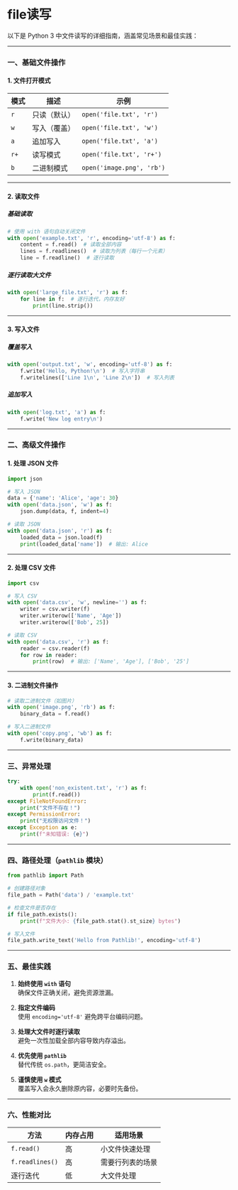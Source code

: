 # file读写
以下是 Python 3 中文件读写的详细指南，涵盖常见场景和最佳实践：

---

### **一、基础文件操作**
#### **1. 文件打开模式**
| 模式 | 描述 | 示例 |
|------|------|------|
| `r`  | 只读（默认） | `open('file.txt', 'r')` |
| `w`  | 写入（覆盖） | `open('file.txt', 'w')` |
| `a`  | 追加写入 | `open('file.txt', 'a')` |
| `r+` | 读写模式 | `open('file.txt', 'r+')` |
| `b`  | 二进制模式 | `open('image.png', 'rb')` |

---

#### **2. 读取文件**
##### **基础读取**
```python
# 使用 with 语句自动关闭文件
with open('example.txt', 'r', encoding='utf-8') as f:
    content = f.read()  # 读取全部内容
    lines = f.readlines()  # 读取为列表（每行一个元素）
    line = f.readline()  # 逐行读取
```

##### **逐行读取大文件**
```python
with open('large_file.txt', 'r') as f:
    for line in f:  # 逐行迭代，内存友好
        print(line.strip())
```

---

#### **3. 写入文件**
##### **覆盖写入**
```python
with open('output.txt', 'w', encoding='utf-8') as f:
    f.write('Hello, Python!\n')  # 写入字符串
    f.writelines(['Line 1\n', 'Line 2\n'])  # 写入列表
```

##### **追加写入**
```python
with open('log.txt', 'a') as f:
    f.write('New log entry\n')
```

---

### **二、高级文件操作**
#### **1. 处理 JSON 文件**
```python
import json

# 写入 JSON
data = {'name': 'Alice', 'age': 30}
with open('data.json', 'w') as f:
    json.dump(data, f, indent=4)

# 读取 JSON
with open('data.json', 'r') as f:
    loaded_data = json.load(f)
    print(loaded_data['name'])  # 输出: Alice
```

---

#### **2. 处理 CSV 文件**
```python
import csv

# 写入 CSV
with open('data.csv', 'w', newline='') as f:
    writer = csv.writer(f)
    writer.writerow(['Name', 'Age'])
    writer.writerow(['Bob', 25])

# 读取 CSV
with open('data.csv', 'r') as f:
    reader = csv.reader(f)
    for row in reader:
        print(row)  # 输出: ['Name', 'Age'], ['Bob', '25']
```

---

#### **3. 二进制文件操作**
```python
# 读取二进制文件（如图片）
with open('image.png', 'rb') as f:
    binary_data = f.read()

# 写入二进制文件
with open('copy.png', 'wb') as f:
    f.write(binary_data)
```

---

### **三、异常处理**
```python
try:
    with open('non_existent.txt', 'r') as f:
        print(f.read())
except FileNotFoundError:
    print("文件不存在！")
except PermissionError:
    print("无权限访问文件！")
except Exception as e:
    print(f"未知错误: {e}")
```

---

### **四、路径处理（`pathlib` 模块）**
```python
from pathlib import Path

# 创建路径对象
file_path = Path('data') / 'example.txt'

# 检查文件是否存在
if file_path.exists():
    print(f"文件大小: {file_path.stat().st_size} bytes")

# 写入文件
file_path.write_text('Hello from Pathlib!', encoding='utf-8')
```

---

### **五、最佳实践**
1. **始终使用 `with` 语句**  
   确保文件正确关闭，避免资源泄漏。

2. **指定文件编码**  
   使用 `encoding='utf-8'` 避免跨平台编码问题。

3. **处理大文件时逐行读取**  
   避免一次性加载全部内容导致内存溢出。

4. **优先使用 `pathlib`**  
   替代传统 `os.path`，更简洁安全。

5. **谨慎使用 `w` 模式**  
   覆盖写入会永久删除原内容，必要时先备份。

---

### **六、性能对比**
| 方法 | 内存占用 | 适用场景 |
|------|----------|----------|
| `f.read()` | 高 | 小文件快速处理 |
| `f.readlines()` | 高 | 需要行列表的场景 |
| 逐行迭代 | 低 | 大文件处理 |
